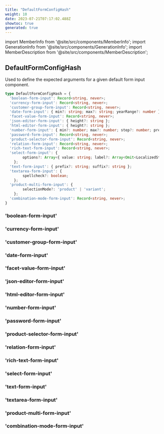 ```yaml
---
title: "DefaultFormConfigHash"
weight: 10
date: 2023-07-21T07:17:02.488Z
showtoc: true
generated: true
---
```

<!-- This file was generated from the Vendure source. Do not modify. Instead, re-run the "docs:build" script -->
import MemberInfo from '@site/src/components/MemberInfo';
import GenerationInfo from '@site/src/components/GenerationInfo';
import MemberDescription from '@site/src/components/MemberDescription';


## DefaultFormConfigHash

<GenerationInfo sourceFile="packages/common/src/shared-types.ts" sourceLine="159" packageName="@vendure/common" />

Used to define the expected arguments for a given default form input component.

```ts title="Signature"
type DefaultFormConfigHash = {
  'boolean-form-input': Record<string, never>;
  'currency-form-input': Record<string, never>;
  'customer-group-form-input': Record<string, never>;
  'date-form-input': { min?: string; max?: string; yearRange?: number };
  'facet-value-form-input': Record<string, never>;
  'json-editor-form-input': { height?: string };
  'html-editor-form-input': { height?: string };
  'number-form-input': { min?: number; max?: number; step?: number; prefix?: string; suffix?: string };
  'password-form-input': Record<string, never>;
  'product-selector-form-input': Record<string, never>;
  'relation-form-input': Record<string, never>;
  'rich-text-form-input': Record<string, never>;
  'select-form-input': {
        options?: Array<{ value: string; label?: Array<Omit<LocalizedString, '__typename'>> }>;
    };
  'text-form-input': { prefix?: string; suffix?: string };
  'textarea-form-input': {
        spellcheck?: boolean;
    };
  'product-multi-form-input': {
        selectionMode?: 'product' | 'variant';
    };
  'combination-mode-form-input': Record<string, never>;
}
```

<div className="members-wrapper">

### 'boolean-form-input'

<MemberInfo kind="property" type="Record&#60;string, never&#62;"   />


### 'currency-form-input'

<MemberInfo kind="property" type="Record&#60;string, never&#62;"   />


### 'customer-group-form-input'

<MemberInfo kind="property" type="Record&#60;string, never&#62;"   />


### 'date-form-input'

<MemberInfo kind="property" type="{ min?: string; max?: string; yearRange?: number }"   />


### 'facet-value-form-input'

<MemberInfo kind="property" type="Record&#60;string, never&#62;"   />


### 'json-editor-form-input'

<MemberInfo kind="property" type="{ height?: string }"   />


### 'html-editor-form-input'

<MemberInfo kind="property" type="{ height?: string }"   />


### 'number-form-input'

<MemberInfo kind="property" type="{ min?: number; max?: number; step?: number; prefix?: string; suffix?: string }"   />


### 'password-form-input'

<MemberInfo kind="property" type="Record&#60;string, never&#62;"   />


### 'product-selector-form-input'

<MemberInfo kind="property" type="Record&#60;string, never&#62;"   />


### 'relation-form-input'

<MemberInfo kind="property" type="Record&#60;string, never&#62;"   />


### 'rich-text-form-input'

<MemberInfo kind="property" type="Record&#60;string, never&#62;"   />


### 'select-form-input'

<MemberInfo kind="property" type="{         options?: Array&#60;{ value: string; label?: Array&#60;Omit&#60;LocalizedString, '__typename'&#62;&#62; }&#62;;     }"   />


### 'text-form-input'

<MemberInfo kind="property" type="{ prefix?: string; suffix?: string }"   />


### 'textarea-form-input'

<MemberInfo kind="property" type="{         spellcheck?: boolean;     }"   />


### 'product-multi-form-input'

<MemberInfo kind="property" type="{         selectionMode?: 'product' | 'variant';     }"   />


### 'combination-mode-form-input'

<MemberInfo kind="property" type="Record&#60;string, never&#62;"   />




</div>
